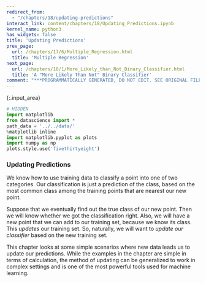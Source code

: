 ```yaml
---
redirect_from:
  - "/chapters/18/updating-predictions"
interact_link: content/chapters/18/Updating_Predictions.ipynb
kernel_name: python3
has_widgets: false
title: 'Updating Predictions'
prev_page:
  url: /chapters/17/6/Multiple_Regression.html
  title: 'Multiple Regression'
next_page:
  url: /chapters/18/1/More_Likely_than_Not_Binary_Classifier.html
  title: 'A "More Likely Than Not" Binary Classifier'
comment: "***PROGRAMMATICALLY GENERATED, DO NOT EDIT. SEE ORIGINAL FILES IN /content***"
---
```

{:.input_area}
```python
# HIDDEN
import matplotlib
from datascience import *
path_data = '../../data/'
%matplotlib inline
import matplotlib.pyplot as plots
import numpy as np
plots.style.use('fivethirtyeight')
```


### Updating Predictions
We know how to use training data to classify a point into one of two categories. Our classification is just a prediction of the class, based on the most common class among the training points that are nearest our new point. 

Suppose that we eventually find out the true class of our new point. Then we will know whether we got the classification right. Also, we will have a new point that we can add to our training set, because we know its class. This *updates* our training set. So, naturally, we will want to *update our classifier* based on the new training set.

This chapter looks at some simple scenarios where new data leads us to update our predictions. While the examples in the chapter are simple in terms of calculation, the method of updating can be generalized to work in complex settings and is one of the most powerful tools used for machine learning.
